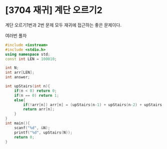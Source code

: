 # [3704 재귀] 계단 오르기2

계단 오르기1번과 2번 문제 모두 재귀에 접근하는 좋은 문제이다. 

여러번 풀자

```c++
#include <iostream>
#include <stdio.h>
using namespace std;
const int LEN = 100010;

int N;
int arr[LEN];
int answer;

int upStairs(int n){
    if(n < 0) return 0;
    if(n == 0) return 1;
    else{
        if(!arr[n]) arr[n] = (upStairs(n-1) + upStairs(n-2) + upStairs(n-3))%1000;
        return arr[n];
    }
}
int main(){
    scanf("%d", &N);
    printf("%d", upStairs(N));
    return 0;
}


```
